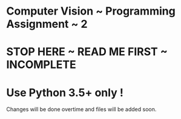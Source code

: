 # Computer Vision ~ Programming Assignment ~ 2

# STOP HERE ~ READ ME FIRST ~ INCOMPLETE

# Use Python 3.5+ only !

Changes will be done overtime and files will be added soon.
